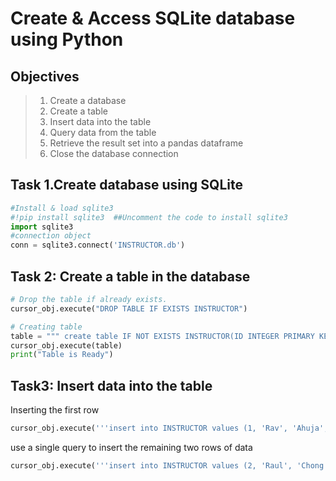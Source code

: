 # Create & Access SQLite database using Python
## Objectives
>1. Create a database  
>2. Create a table  
>3. Insert data into the table  
>4. Query data from the table  
>5. Retrieve the result set into a pandas dataframe  
>6. Close the database connection  

## Task 1.Create database using SQLite
```python
#Install & load sqlite3
#!pip install sqlite3  ##Uncomment the code to install sqlite3
import sqlite3
#connection object
conn = sqlite3.connect('INSTRUCTOR.db')
```

## Task 2: Create a table in the database
```python
# Drop the table if already exists.
cursor_obj.execute("DROP TABLE IF EXISTS INSTRUCTOR")
```
```python
# Creating table
table = """ create table IF NOT EXISTS INSTRUCTOR(ID INTEGER PRIMARY KEY NOT NULL, FNAME VARCHAR(20), LNAME VARCHAR(20), CITY VARCHAR(20), CCODE CHAR(2));"""
cursor_obj.execute(table)
print("Table is Ready")
```

## Task3: Insert data into the table
Inserting the first row
```python
cursor_obj.execute('''insert into INSTRUCTOR values (1, 'Rav', 'Ahuja', 'TORONTO', 'CA')''')
```
 use a single query to insert the remaining two rows of data
 ```python
cursor_obj.execute('''insert into INSTRUCTOR values (2, 'Raul', 'Chong', 'Markham', 'CA'), (3, 'Hima', 'Vasudevan', 'Chicago', 'US')''')
```
```
